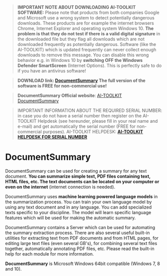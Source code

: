 > **IMPORTANT NOTE ABOUT DOWNLOADING AI-TOOLKIT SOFTWARE:** Please note that products from both companies Google and Microsoft use a wrong system to detect potentially dangerous downloads. These products are for example the internet browsers Chrome, Internet Explorer and operating system Windows 10. **The problem is that they do not test if there is a valid digital signature** in the downloaded file but they flag all downloads which are not downloaded frequently as potentially dangerous. Software (like the AI-TOOLKIT) which is updated frequently can never collect enough downloads to remove this message. You can disable this wrong behavior e.g. in Windows 10 by **switching OFF the Windows Defender SmartScreen** (Internet Options). This is perfectly safe to do if you have an antivirus software!

> **DOWNLOAD link: [DocumentSummary](https://github.com/AI-TOOLKIT/DocumentSummary/releases/download/v2.1/DocumentSummarySetup.exe) The full version of the software is FREE for non-commercial use!**
>

> **DocumentSummary Official website**: [AI-TOOLKIT DocumentSummary](https://ai-toolkit.blogspot.com/p/document-summary-creator.html)

> IMPORTANT INFORMATION ABOUT THE REQUIRED SERIAL NUMBER: in case you do not have a serial number then register on the AI-TOOLKIT Helpdesk (see hereunder, please fill in your real name and e-mail) and get automatically the serial number (FREE for non-commercial purposes).
> AI-TOOLKIT HELPDESK: **[AI-TOOLKIT HELPDESK FOR SERIAL NUMBER](https://aitoolkit.freshdesk.com/support/solutions/articles/26000016343)**
>

# DocumentSummary
DocumentSummary can be used for creating a summary for any text document. **You can summarize simple text, PDF files containing text, HTML files, etc. The text documents can be located on your computer or even on the internet** (internet connection is needed).

DocumentSummary uses **machine learning powered language models** in the summarization process. You can train your own language model by using any text document and in any language. You can add specialized texts specific to your discipline. The model will learn specific language features which will be used for making the automatic summary.

DocumentSummary contains a Server which can be used for automating the summary extraction process. There are also several useful built-in utilities for extracting text from PDF documents and from HTML pages, for editing large text files (even several GB's), for combining several text files together, automatically annotating PDF files, etc.
Please read the built-in help for each module for more information.

**DocumentSummary** is Microsoft Windows 64bit compatible (Windows 7, 8 and 10).


